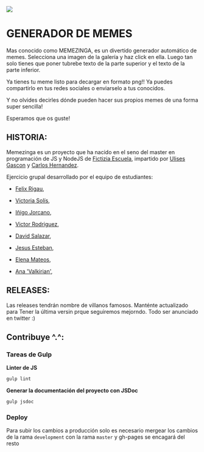 ![](https://github.com/OSWeekends/memezinga/raw/development/designs/logomemezinga_yellow.png)

# GENERADOR DE MEMES
Mas conocido como MEMEZINGA, es un divertido generador automático de memes.
Selecciona una imagen de la galería y haz click en ella. Luego tan solo tienes que poner tubrebe texto de la parte superior y el texto de la parte inferior.

Ya tienes tu meme listo para decargar en formato png!!
Ya puedes compartirlo en tus redes sociales o enviarselo a tus conocidos.

Y no olvides decirles dónde pueden hacer sus propios memes de una forma super sencilla!

Esperamos que os guste!

## HISTORIA:

Memezinga es un proyecto que ha nacido en el seno del master en programación de JS y NodeJS de [Fictizia Escuela](https://github.com/Fictizia), impartido por [Ulises Gascon](https://github.com/UlisesGascon) y [Carlos Hernandez](https://github.com/CodingCarlos).

Ejercicio grupal desarrollado por el equipo de estudiantes:

* [Felix Rigau](https://github.com/felixrigau),

* [Victoria Solís](https://github.com/Vickysolo),

* [Iñigo Jorcano](https://github.com/inigojorcano),

* [Victor Rodriguez](https://github.com/vmrodriguez95),

* [David Salazar](https://github.com/k0sasp),

* [Jesus Esteban](https://github.com/txesus),

* [Elena Mateos](https://github.com/ElenaMLopez),

* [Ana 'Valkirian'](https://github.com/ValKiriann),

## RELEASES:

Las releases tendrán nombre de villanos famosos. Manténte actualizado para Tener la última versin prque seguiremos mejorndo.
Todo ser anunciado en twitter :)


## Contribuye ^.^:


### Tareas de Gulp

**Linter de JS**
```bash
gulp lint
```

**Generar la documentación del proyecto con JSDoc**

```bash
gulp jsdoc
```

### Deploy

Para subir los cambios a producción solo es necesario mergear los cambios de la rama `development` con la rama `master` y gh-pages se encagará del resto

